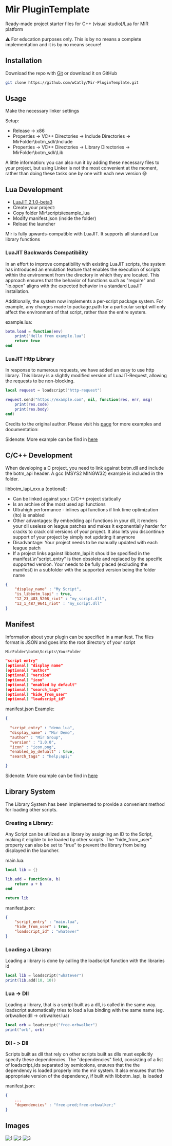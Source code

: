 # Mir PluginTemplate

Ready-made project starter files for C++ (visual studio)/Lua for MIR platform

⚠️ For education purposes only. This is by no means a complete implementation and it is by no means secure!

## Installation

Download the repo with [Git](https://git-scm.com/downloads) or download it on GitHub

```bash
git clone https://github.com/wCatly/Mir-PluginTemplate.git
```

## Usage
Make the necessary linker settings

Setup:
* Release -> x86
* Properties -> VC++ Directories -> Include Directories -> MirFolder\botm_sdk\Include
* Properties -> VC++ Directories -> Library Directories -> MirFolder\botm_sdk\Lib

A little information: you can also run it by adding these necessary files to your project, but using Linker is not the most convenient at the moment, rather than doing these tasks one by one with each new version :smile:


## Lua Development
* [LuaJIT 2.1.0-beta3](http://luajit.org/)
* Create your project:
* Copy folder Mir\\scripts\\example_lua
* Modify manifest.json (inside the folder)
* Reload the launcher

Mir is fully upwards-compatible with LuaJIT. It supports all standard Lua library functions

### LuaJIT Backwards Compatibility

In an effort to improve compatibility with existing LuaJIT scripts, the system has introduced an emulation feature that enables the execution of scripts within the environment from the directory in which they are located. This approach ensures that the behavior of functions such as "require" and "io.open" aligns with the expected behavior in a standard LuaJIT installation.

Additionally, the system now implements a per-script package system. For example, any changes made to package.path for a particular script will only affect the environment of that script, rather than the entire system.

example.lua:
```lua
botm.load = function(env)
    print("Hello from example.lua")
    return true
end
```

### LuaJIT Http Library

In response to numerous requests, we have added an easy to use http library. This library is a slightly modified version of LuaJIT-Request, allowing the requests to be non-blocking.

```lua
local request = loadscript("http-request")

request.send("https://example.com", nil, function(res, err, msg)
    print(res.code)
    print(res.body)
end)
```
Credits to the original author. Please visit his [page](https://github.com/LPGhatguy/luajit-request) for more examples and documentation:


Sidenote: More example can be find in [here](https://github.com/wCatly/Mir-PluginTemplate/tree/main/MirExample)

## C/C++ Development
When developing a C project, you need to link against botm.dll and include the botm_api header. A gcc (MSYS2 MINGW32) example is included in the folder.

libbotm_lapi_xxx.a (optional):
* Can be linked against your C/C++ project statically
* Is an archive of the most used api functions
* Ultrahigh performance - inlines api functions if link time optimization (lto) is enabled
* Other advantages: By embedding api functions in your dll, it renders your dll useless on league patches and makes it exponentially harder for cracks to crack old versions of your project. It also lets you discontinue support of your project by simply not updating it anymore
* Disadvantage: Your project needs to be manually updated with each league patch
* If a project links against libbotm_lapi it should be specified in the manifest.\n\"script_entry\" is then obsolete and replaced by the specific supported version. Your needs to be fully placed (excluding the manifest) in a subfolder with the supported version being the folder name

```json
{
    "display_name" : "My Script",
    "is_libbotm_lapi" : true,
    "12_23_483_5208_riot" : "my_script.dll",
    "13_1_487_9641_riot" : "my_script.dll"
}
```


## Manifest
Information about your plugin can be specified in a manifest.
The files format is JSON and goes into the root directory of your script

```bash
MirFolder\botm\Scripts\YourFolder
```


```json
"script entry"
[optional] "display name"
[optional] "author"
[optional] "version"
[optional] "icon"
[optional] "enabled by default"
[optional] "search_tags"
[optional] "hide_from_user"
[optional] "loadscript_id"
```
manifest.json Example:
```json
{
  
  "script_entry" : "demo_lua",
  "display_name" : "Mir Demo",
  "author" : "Mir Group",
  "version" : "1.0.0",
  "icon" : "icon.png",
  "enabled_by_defualt" : true,
  "search_tags" : "help;api;"

}
```
Sidenote: More example can be find in [here](https://github.com/wCatly/Mir-PluginTemplate/tree/main/MirExample)
## Library System
The Library System has been implemented to provide a convenient method for loading other scripts.

### Creating a Library: 
Any Script can be utilized as a library by assigning an ID to the Script, making it eligible to be loaded by other scripts. The "hide_from_user" property can also be set to "true" to prevent the library from being displayed in the launcher.

main.lua:
```lua
local lib = {}

lib.add = function(a, b)
    return a + b
end

return lib
```
manifest.json:
```json
{
    "script_entry" : "main.lua",
    "hide_from_user" : true,
    "loadscript_id" : "whatever"
}
```

### Loading a Library:
Loading a library is done by calling the loadscript function with the libraries id

```lua
local lib = loadscript("whatever")
print(lib.add(10, 10))
```
### Lua -> Dll
Loading a library, that is a script built as a dll, is called in the same way. loadscript automatically tries to load a lua binding with the same name (eg. orbwalker.dll -> orbwalker.lua)

```lua
local orb = loadscript("free-orbwalker")
print("orb", orb)
```
### Dll - > Dll
Scripts built as dll that rely on other scripts built as dlls must explicitly specify these dependencies. The "dependencies" field, consisting of a list of loadscript_ids separated by semicolons, ensures that the the dependency is loaded properly into the mir system. It also ensures that the appropriate version of the dependency, if built with libbotm_lapi, is loaded

manifest.json:
```json
{
    ...
    "dependencies" : "free-pred;free-orbwalker;"
}
```

## Images

![1](https://cdn.discordapp.com/attachments/1039895805621960744/1070021072528883842/image.png)
![2](https://cdn.discordapp.com/attachments/1039895805621960744/1070022612626964480/image.png)
![3](https://cdn.discordapp.com/attachments/1039895805621960744/1070021212186628136/image.png)
